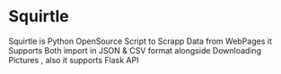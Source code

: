 # Squirtle
Squirtle is Python OpenSource Script to Scrapp Data from WebPages it Supports Both import in JSON &amp; CSV format alongside Downloading Pictures , also it supports Flask API
